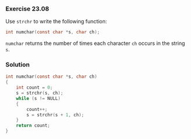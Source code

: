 ### Exercise 23.08

Use `strchr` to write the following function:

```c
int numchar(const char *s, char ch);
```

`numchar` returns the number of times each character `ch` occurs in the string
`s`.

### Solution

```c
int numchar(const char *s, char ch)
{
    int count = 0;
    s = strchr(s, ch);
    while (s != NULL)
    {
        count++;
        s = strchr(s + 1, ch);
    }
    return count;
}
```
